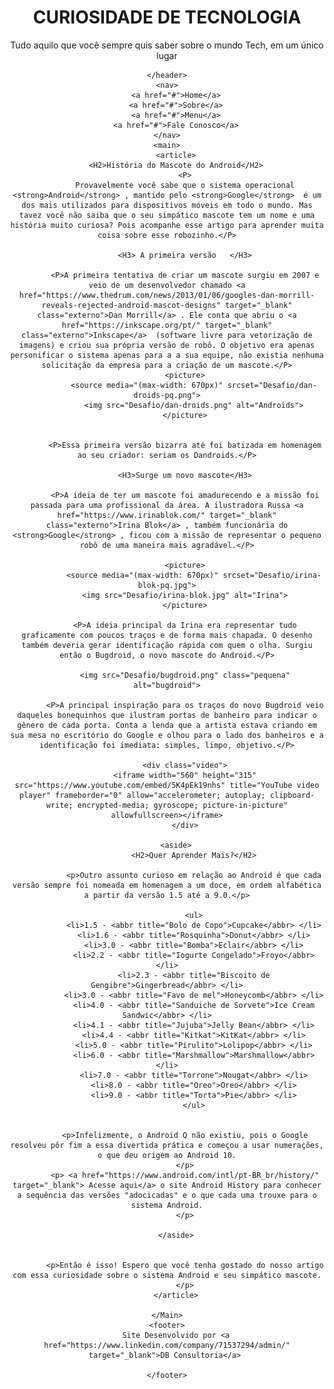 <!DOCTYPE html>
<html lang="pt_br">
<head>
    <meta charset="UTF-8">
    <meta http-equiv="X-UA-Compatible" content="IE=edge">
    <meta name="viewport" content="width=device-width, initial-scale=1.0">
    <title>Curiosidades sobre Tecnologia</title>
    <link rel="stylesheet" href="Estilo.css">
    <link rel="shortcut icon" href="Desafio/favicon.ico" type="image/x-icon">
</head>
<body>
    <header>
        <h1>CURIOSIDADE DE TECNOLOGIA</h1>
        <P>Tudo aquilo que você sempre quis saber sobre o mundo Tech, em um único lugar</P>

    </header>
    <nav>
        <a href="#">Home</a>
        <a href="#">Sobre</a>
        <a href="#">Menu</a>
        <a href="#">Fale Conosco</a>
    </nav>
    <main>
        <article>
        <H2>História do Mascote do Android</H2>
            <P>
            Provavelmente você sabe que o sistema operacional <strong>Android</strong> , mantido pelo <strong>Google</strong>  é um dos mais utilizados para dispositivos móveis em todo o mundo. Mas tavez você não saiba que o seu simpático mascote tem um nome e uma história muito curiosa? Pois acompanhe esse artigo para aprender muita coisa sobre esse robozinho.</P>

            <H3> A primeira versão   </H3>

            <P>A primeira tentativa de criar um mascote surgiu em 2007 e veio de um desenvolvedor chamado <a href="https://www.thedrum.com/news/2013/01/06/googles-dan-morrill-reveals-rejected-android-mascot-designs" target="_blank" class="externo">Dan Morrill</a> . Ele conta que abriu o <a href="https://inkscape.org/pt/" target="_blank" class="externo">Inkscape</a>  (software livre para vetorização de imagens) e criou sua própria versão de robô. O objetivo era apenas personificar o sistema apenas para a a sua equipe, não existia nenhuma solicitação da empresa para a criação de um mascote.</P>
            <picture>
                <source media="(max-width: 670px)" srcset="Desafio/dan-droids-pq.png">
                <img src="Desafio/dan-droids.png" alt="Androids">
            </picture>
            

            <P>Essa primeira versão bizarra até foi batizada em homenagem ao seu criador: seriam os Dandroids.</P>

            <H3>Surge um novo mascote</H3>

            <P>A ideia de ter um mascote foi amadurecendo e a missão foi passada para uma profissional da área. A ilustradora Russa <a href="https://www.irinablok.com/" target="_blank" class="externo">Irina Blok</a> , também funcionária do <strong>Google</strong> , ficou com a missão de representar o pequeno robô de uma maneira mais agradável.</P>

            <picture>
                <source media="(max-width: 670px)" srcset="Desafio/irina-blok-pq.jpg">
            <img src="Desafio/irina-blok.jpg" alt="Irina">
            </picture>

            <P>A ideia principal da Irina era representar tudo graficamente com poucos traços e de forma mais chapada. O desenho também deveria gerar identificação rápida com quem o olha. Surgiu então o Bugdroid, o novo mascote do Android.</P>

            <img src="Desafio/bugdroid.png" class="pequena" alt="bugdroid">

            <P>A principal inspiração para os traços do novo Bugdroid veio daqueles bonequinhos que ilustram portas de banheiro para indicar o gênero de cada porta. Conta a lenda que a artista estava criando em sua mesa no escritório do Google e olhou para o lado dos banheiros e a identificação foi imediata: simples, limpo, objetivo.</P>

            <div class="video">
            <iframe width="560" height="315" src="https://www.youtube.com/embed/5K4pEk19nhs" title="YouTube video player" frameborder="0" allow="accelerometer; autoplay; clipboard-write; encrypted-media; gyroscope; picture-in-picture" allowfullscreen></iframe>
            </div>
           
        <aside>
                <H2>Quer Aprender Mais?</H2>

                <p>Outro assunto curioso em relação ao Android é que cada versão sempre foi nomeada em homenagem a um doce, em ordem alfabética a partir da versão 1.5 até a 9.0.</p>
             
                <ul>
                <li>1.5 - <abbr title="Bolo de Copo">Cupcake</abbr> </li>
                <li>1.6 - <abbr title="Rosquinha">Donut</abbr> </li>
                <li>3.0 - <abbr title="Bomba">Eclair</abbr> </li>
                <li>2.2 - <abbr title="Iogurte Congelado">Froyo</abbr> </li>
                <li>2.3 - <abbr title="Biscoito de Gengibre">Gingerbread</abbr> </li>
                <li>3.0 - <abbr title="Favo de mel">Honeycomb</abbr> </li>
                <li>4.0 - <abbr title="Sanduiche de Sorvete">Ice Cream Sandwic</abbr> </li>
                <li>4.1 - <abbr title="Jujuba">Jelly Bean</abbr> </li>
                <li>4.4 - <abbr title="Kitkat">KitKat</abbr> </li>
                <li>5.0 - <abbr title="Pirulito">Lolipop</abbr> </li>
                <li>6.0 - <abbr title="Marshmallow">Marshmallow</abbr> </li>
                <li>7.0 - <abbr title="Torrone">Nougat</abbr> </li>
                <li>8.0 - <abbr title="Oreo">Oreo</abbr> </li>
                <li>9.0 - <abbr title="Torta">Pie</abbr> </li>
                </ul>


            <p>Infelizmente, o Android Q não existiu, pois o Google resolveu pôr fim a essa divertida prática e começou a usar numerações, o que deu origem ao Android 10.
            </p>
            <p> <a href="https://www.android.com/intl/pt-BR_br/history/" target="_blank"> Acesse aqui</a> o site Android History para conhecer a sequência das versões "adocicadas" e o que cada uma trouxe para o sistema Android.
            </p>

        </aside>
        

            <p>Então é isso! Espero que você tenha gostado do nosso artigo com essa curiosidade sobre o sistema Android e seu simpático mascote.
            </p>
        </article>

    </Main>
    <footer>
        Site Desenvolvido por <a href="https://www.linkedin.com/company/71537294/admin/" target="_blank">DB Consultoria</a> 
        
    </footer>
</body>
</html>
